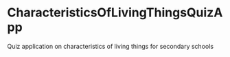 # CharacteristicsOfLivingThingsQuizApp
Quiz application on characteristics of living things for secondary schools
